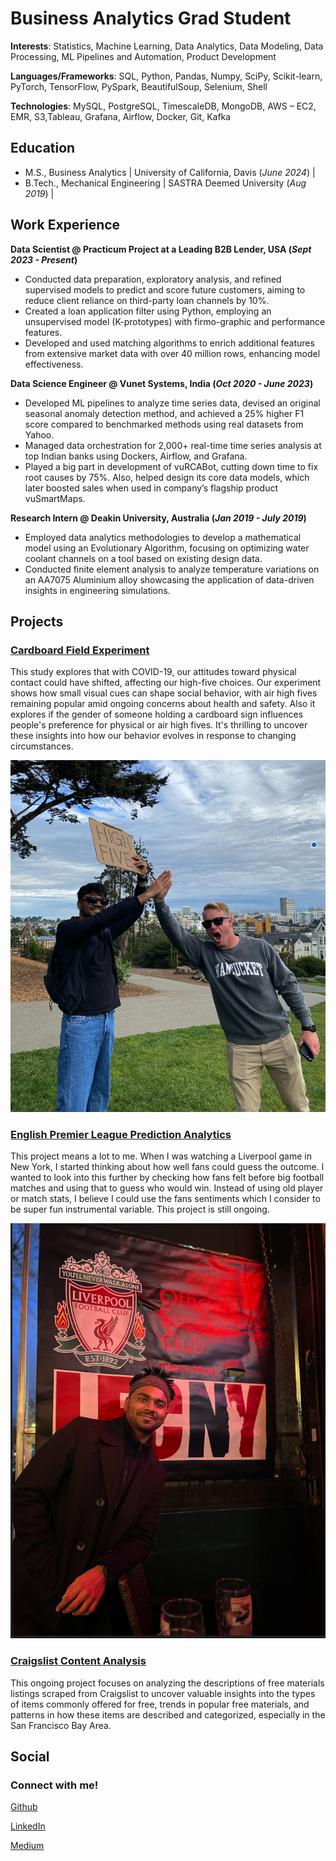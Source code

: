 # Business Analytics Grad Student

**Interests**: Statistics, Machine Learning, Data Analytics, Data Modeling, Data Processing, ML Pipelines and Automation, Product Development 

**Languages/Frameworks**: SQL, Python, Pandas, Numpy, SciPy, Scikit-learn, PyTorch, TensorFlow, PySpark, BeautifulSoup, Selenium, Shell

**Technologies**: MySQL, PostgreSQL, TimescaleDB, MongoDB, AWS – EC2, EMR, S3,Tableau, Grafana, Airflow, Docker, Git, Kafka  

## Education						       		
- M.S., Business Analytics	      | University of California, Davis (_June 2024_)  |	        		
- B.Tech., Mechanical Engineering | SASTRA Deemed University (_Aug 2019_)  |

## Work Experience
**Data Scientist @ Practicum Project at a Leading B2B Lender, USA (_Sept 2023 - Present_)**
-	Conducted data preparation, exploratory analysis, and refined supervised models to predict and score future customers, aiming to reduce client reliance on third-party loan channels by 10%.
-	Created a loan application filter using Python, employing an unsupervised model (K-prototypes) with firmo-graphic and performance features.
- Developed and used matching algorithms to enrich additional features from extensive market data with over 40 million rows, enhancing model effectiveness.

**Data Science Engineer @ Vunet Systems, India (_Oct 2020 - June 2023_)**
- Developed ML pipelines to analyze time series data, devised an original seasonal anomaly detection method, and achieved a 25% higher F1 score compared to benchmarked methods using real datasets from Yahoo.
-	Managed data orchestration for 2,000+ real-time time series analysis at top Indian banks using Dockers, Airflow, and Grafana. 
- Played a big part in development of vuRCABot, cutting down time to fix root causes by 75%. Also, helped design its core data models, which later boosted sales when used in company’s flagship product vuSmartMaps.

**Research Intern @ Deakin University, Australia (_Jan 2019 - July 2019_)**
- Employed data analytics methodologies to develop a mathematical model using an Evolutionary Algorithm, focusing on optimizing water coolant channels on a tool based on existing design data.
- Conducted finite element analysis to analyze temperature variations on an AA7075 Aluminium alloy showcasing the application of data-driven insights in engineering simulations.

## Projects
### [Cardboard Field Experiment](https://github.com/rishikesanr/Field-Experiment-Cardboard-Sign) 

This study explores that with COVID-19, our attitudes toward physical contact could have shifted, affecting our high-five choices. Our experiment shows how small visual cues can shape social behavior, with air high fives remaining popular amid ongoing concerns about health and safety. Also it explores if the gender of someone holding a cardboard sign influences people's preference for physical or air high fives. It's thrilling to uncover these insights into how our behavior evolves in response to changing circumstances.

![Alamo Square, San Francisco](/assets/images/FE.png)

### [English Premier League Prediction Analytics](https://github.com/rishikesanr/EPL-Prediction-Analytics)

This project means a lot to me. When I was watching a Liverpool game in New York, I started thinking about how well fans could guess the outcome. I wanted to look into this further by checking how fans felt before big football matches and using that to guess who would win. Instead of using old player or match stats, I believe I could use the fans sentiments which I consider to be super fun instrumental variable. This project is still ongoing.

![11th Street Bar, New York City](/assets/images/liverpool.png)

### [Craigslist Content Analysis](https://github.com/rishikesanr/craigslist-content-analysis)

This ongoing project focuses on analyzing the descriptions of free materials listings scraped from Craigslist to uncover valuable insights into the types of items commonly offered for free, trends in popular free materials, and patterns in how these items are described and categorized, especially in the San Francisco Bay Area.

## Social
### Connect with me! 
[Github](https://github.com/rishikesanr)

[LinkedIn](https://www.linkedin.com/in/rishikesanr/)

[Medium](https://medium.com/@rishikesanr)



